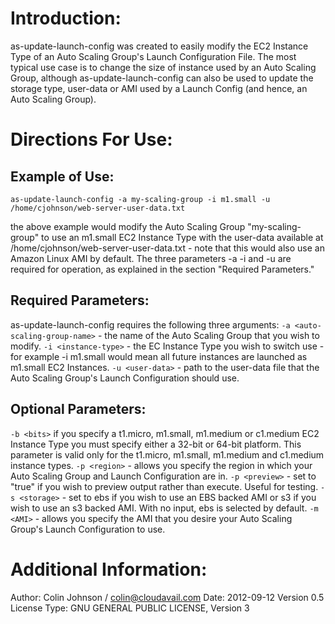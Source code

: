 # Introduction:
as-update-launch-config was created to easily modify the EC2 Instance Type of an Auto Scaling Group's Launch Configuration File. The most typical use case is to change the size of instance used by an Auto Scaling Group, although as-update-launch-config can also be used to update the storage type, user-data or AMI used by a Launch Config (and hence, an Auto Scaling Group).
# Directions For Use:
## Example of Use:
    as-update-launch-config -a my-scaling-group -i m1.small -u /home/cjohnson/web-server-user-data.txt
the above example would modify the Auto Scaling Group "my-scaling-group" to use an m1.small EC2 Instance Type with the user-data available at /home/cjohnson/web-server-user-data.txt - note that this would also use an Amazon Linux AMI by default. The three parameters -a -i and -u are required for operation, as explained in the section "Required Parameters."
## Required Parameters:
as-update-launch-config requires the following three arguments:
`-a <auto-scaling-group-name>` - the name of the Auto Scaling Group that you wish to modify.
`-i <instance-type>` - the EC Instance Type you wish to switch use - for example -i m1.small would mean all future instances are launched as m1.small EC2 Instances.
`-u <user-data>` - path to the user-data file that the Auto Scaling Group's Launch Configuration should use.
## Optional Parameters:
`-b <bits>` if you specify a t1.micro, m1.small, m1.medium or c1.medium EC2 Instance Type you must specify either a 32-bit or 64-bit platform. This parameter is valid only for the t1.micro, m1.small, m1.medium and c1.medium instance types.
`-p <region>` - allows you specify the region in which your Auto Scaling Group and Launch Configuration are in.
`-p <preview>` - set to "true" if you wish to preview output rather than execute. Useful for testing.
`-s <storage>` - set to ebs if you wish to use an EBS backed AMI or s3 if you wish to use an s3 backed AMI. With no input, ebs is selected by default.
`-m <AMI>` - allows you specify the AMI that you desire your Auto Scaling Group's Launch Configuration to use.
# Additional Information:
Author: Colin Johnson / colin@cloudavail.com
Date: 2012-09-12
Version 0.5
License Type: GNU GENERAL PUBLIC LICENSE, Version 3
